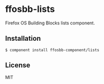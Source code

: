 # ffosbb-lists

  Firefox OS Building Blocks lists component.

## Installation

    $ component install ffosbb-component/lists

## License

  MIT
